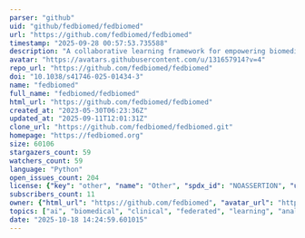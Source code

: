 ```yaml
---
parser: "github"
uid: "github/fedbiomed/fedbiomed"
url: "https://github.com/fedbiomed/fedbiomed"
timestamp: "2025-09-28 00:57:53.735588"
description: "A collaborative learning framework for empowering biomedical research"
avatar: "https://avatars.githubusercontent.com/u/131657914?v=4"
repo_url: "https://github.com/fedbiomed/fedbiomed"
doi: "10.1038/s41746-025-01434-3"
name: "fedbiomed"
full_name: "fedbiomed/fedbiomed"
html_url: "https://github.com/fedbiomed/fedbiomed"
created_at: "2023-05-30T06:23:36Z"
updated_at: "2025-09-11T12:01:31Z"
clone_url: "https://github.com/fedbiomed/fedbiomed.git"
homepage: "https://fedbiomed.org"
size: 60106
stargazers_count: 59
watchers_count: 59
language: "Python"
open_issues_count: 204
license: {"key": "other", "name": "Other", "spdx_id": "NOASSERTION", "url": null, "node_id": "MDc6TGljZW5zZTA="}
subscribers_count: 11
owner: {"html_url": "https://github.com/fedbiomed", "avatar_url": "https://avatars.githubusercontent.com/u/131657914?v=4", "login": "fedbiomed", "type": "Organization"}
topics: ["ai", "biomedical", "clinical", "federated", "learning", "analytics", "collaborative", "healthcare", "multicentric"]
date: "2025-10-18 14:24:59.601015"
---
```

